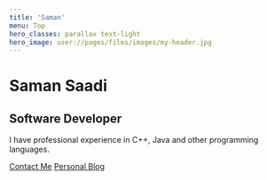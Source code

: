 ```yaml
---
title: 'Saman'
menu: Top
hero_classes: parallax text-light
hero_image: user://pages/files/images/my-header.jpg
---
```


# Saman Saadi
## Software Developer

I have professional experience in C++, Java and other programming languages.

[Contact Me](https://www.linkedin.com/in/samansaadi?classes=btn,btn-primary,btn-lg)
[Personal Blog](/blog?classes=btn,btn-primary,btn-lg)

